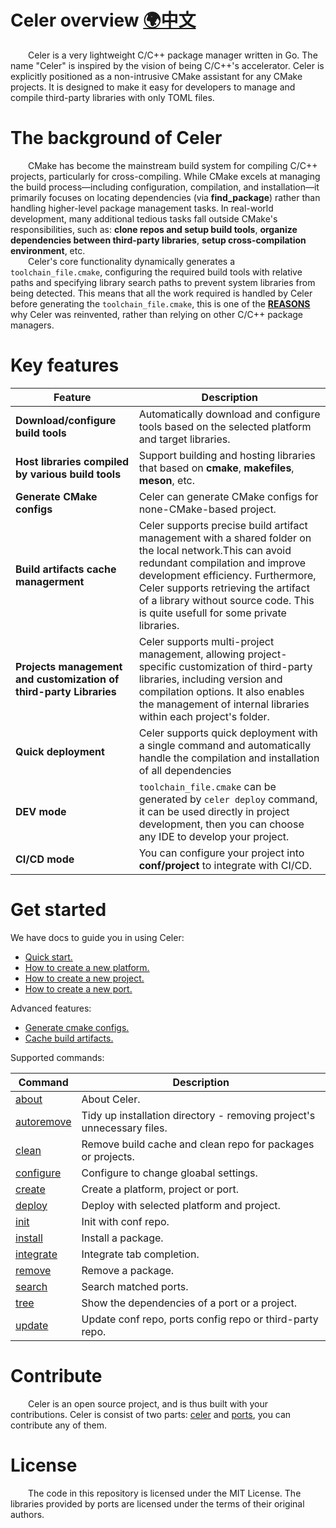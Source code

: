 # Celer overview [🌍中文](../zh-CH/README.md)

&emsp;&emsp;Celer is a very lightweight C/C++ package manager written in Go. The name "Celer" is inspired by the vision of being C/C++'s accelerator. Celer is explicitly positioned as a non-intrusive CMake assistant for any CMake projects. It is designed to make it easy for developers to manage and compile third-party libraries with only TOML files.

# The background of Celer

&emsp;&emsp;CMake has become the mainstream build system for compiling C/C++ projects, particularly for cross-compiling. While CMake excels at managing the build process—including configuration, compilation, and installation—it primarily focuses on locating dependencies (via **find_package**) rather than handling higher-level package management tasks. In real-world development, many additional tedious tasks fall outside CMake's responsibilities, such as: **clone repos and setup build tools**, **organize dependencies between third-party libraries**, **setup cross-compilation environment**, etc.  
&emsp;&emsp;Celer's core functionality dynamically generates a `toolchain_file.cmake`, configuring the required build tools with relative paths and specifying library search paths to prevent system libraries from being detected. This means that all the work required is handled by Celer before generating the `toolchain_file.cmake`, this is one of the [**REASONS**](./why_reinvent_celer.md) why Celer was reinvented, rather than relying on other C/C++ package managers.

# Key features

| Feature | Description |
| --- | --- |
| **Download/configure build tools** | Automatically download and configure tools based on the selected platform and target libraries. |
| **Host libraries compiled by various build tools** | Support building and hosting libraries that based on **cmake**, **makefiles**, **meson**, etc. |
| **Generate CMake configs** | Celer can generate CMake configs for none-CMake-based project. |
| **Build artifacts cache managerment** | Celer supports precise build artifact management with a shared folder on the local network.This can avoid redundant compilation and improve development efficiency. Furthermore, Celer supports retrieving the artifact of a library without source code. This is quite usefull for some private libraries. |
| **Projects management and customization of third-party Libraries** | Celer supports multi-project management, allowing project-specific customization of third-party libraries, including version and compilation options. It also enables the management of internal libraries within each project's folder. |
| **Quick deployment** | Celer supports quick deployment with a single command and automatically handle the compilation and installation of all dependencies |
| **DEV mode** | `toolchain_file.cmake` can be generated by `celer deploy` command, it can be used directly in project development, then you can choose any IDE to develop your project.|
| **CI/CD mode** | You can configure your project into **conf/project** to integrate with CI/CD.|

# Get started

We have docs to guide you in using Celer:

- [Quick start.](./quick_start.md)
- [How to create a new platform.](./cmd_create.md#1-create-a-new-platform)
- [How to create a new project.](./cmd_create.md#2-create-a-new-project)
- [How to create a new port.](./cmd_create.md#3-create-a-new-port)

Advanced features:

- [Generate cmake configs.](./introduce_generate_cmake_config.md)
- [Cache build artifacts.](./introduce_cache_artifacts.md)

Supported commands:

| Command                               | Description                                                            |
| ------------------------------------- | ---------------------------------------------------------------------- |
| [about](./cmd_about.md)               | About Celer.                                                           |
| [autoremove](./cmd_autoremove.md)     | Tidy up installation directory - removing project's unnecessary files. |
| [clean](./cmd_clean.md)               | Remove build cache and clean repo for packages or projects.            |
| [configure](./cmd_configure.md)       | Configure to change gloabal settings.                                         |
| [create](./cmd_create.md)             | Create a platform, project or port.                                    |
| [deploy](./cmd_deploy.md)             | Deploy with selected platform and project.                             |
| [init](./quick_start.md#3-setup-conf) | Init with conf repo.                                                   |
| [install](./cmd_install.md)           | Install a package.                                                     |
| [integrate](./cmd_integrate.md)       | Integrate tab completion.                                              |
| [remove](./cmd_remove.md)             | Remove a package.                                                      |
| [search](./cmd_search.md)             | Search matched ports.                                                  |
| [tree](./cmd_tree.md)                 | Show the dependencies of a port or a project.                          |
| [update](./cmd_update.md)             | Update conf repo, ports config repo or third-party repo.               |

# Contribute

&emsp;&emsp;Celer is an open source project, and is thus built with your contributions. Celer is consist of two parts: [celer](https://github.com/celer-pkg/celer.git) and [ports](https://github.com/celer-pkg/ports.git), you can contribute any of them.

# License

&emsp;&emsp;The code in this repository is licensed under the MIT License. The libraries provided by ports are licensed under the terms of their original authors.
